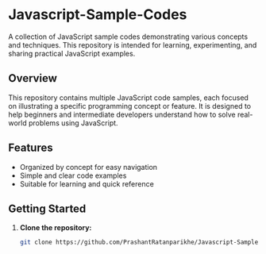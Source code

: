 # Javascript-Sample-Codes

A collection of JavaScript sample codes demonstrating various concepts and techniques. This repository is intended for learning, experimenting, and sharing practical JavaScript examples.

## Overview

This repository contains multiple JavaScript code samples, each focused on illustrating a specific programming concept or feature. It is designed to help beginners and intermediate developers understand how to solve real-world problems using JavaScript.

## Features

- Organized by concept for easy navigation
- Simple and clear code examples
- Suitable for learning and quick reference

## Getting Started

1. **Clone the repository:**
   ```bash
   git clone https://github.com/PrashantRatanparikhe/Javascript-Sample-Codes.git
